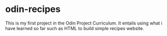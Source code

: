 # odin-recipes
This is my first project in the Odin Project Curriculum. 
It entails using what i have learned so far such as  HTML to build simple  recipes website. 
